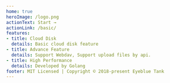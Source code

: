 ```yaml
---
home: true
heroImage: /logo.png
actionText: Start →
actionLink: /basic/
features:
- title: Cloud Disk
  details: Basic cloud disk feature
- title: Advance Feature
  details: Support Webdav, Support upload files by api.
- title: High Performance
  details: Developed by Golang
footer: MIT Licensed | Copyright © 2018-present Eyeblue Tank
---
```

